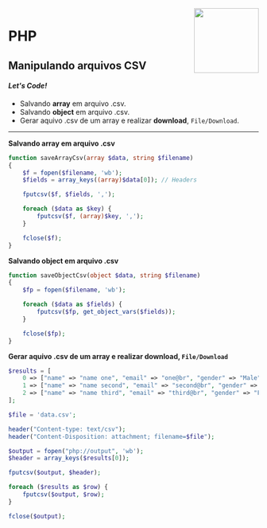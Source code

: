 <img src="https://i.ibb.co/M6nBBb0/mascote.png" align="right" width="130">

# PHP

## Manipulando arquivos CSV

#### _Let's Code!_

- Salvando **array** em arquivo .csv.
- Salvando **object** em arquivo .csv.
- Gerar aquivo .csv de um array e realizar **download**, `File/Download`.

---

**Salvando array em arquivo .csv**

```PHP
function saveArrayCsv(array $data, string $filename)
{
    $f = fopen($filename, 'wb');
    $fields = array_keys((array)$data[0]); // Headers

    fputcsv($f, $fields, ',');

    foreach ($data as $key) {
        fputcsv($f, (array)$key, ',');
    }

    fclose($f);
}
```

**Salvando object em arquivo .csv**

```PHP
function saveObjectCsv(object $data, string $filename)
{
    $fp = fopen($filename, 'wb');

    foreach ($data as $fields) {
        fputcsv($fp, get_object_vars($fields));
    }

    fclose($fp);
}
```

**Gerar aquivo .csv de um array e realizar download, `File/Download`**

```PHP
$results = [
    0 => ["name" => "name one", "email" => "one@br", "gender" => "Male"],
    1 => ["name" => "name second", "email" => "second@br", "gender" => "Female"],
    2 => ["name" => "name third", "email" => "third@br", "gender" => "Female"],
];

$file = 'data.csv';

header("Content-type: text/csv");
header("Content-Disposition: attachment; filename=$file");

$output = fopen("php://output", 'wb');
$header = array_keys($results[0]);

fputcsv($output, $header);

foreach ($results as $row) {
    fputcsv($output, $row);
}

fclose($output);
```
